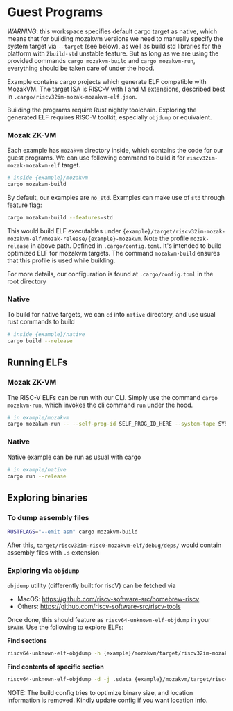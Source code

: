 # Guest Programs

*WARNING*: this workspace specifies default cargo target as native, which means that for building mozakvm versions we need to manually specify the system target via `--target` (see below), as well as build std libraries for the platform with `Zbuild-std` unstable feature. But as long as we are using the provided commands `cargo mozakvm-build` and `cargo mozakvm-run`, everything should be taken care of under the hood.

Example contains cargo projects which generate ELF compatible with MozakVM. The target ISA is RISC-V with I and M extensions, described best in `.cargo/riscv32im-mozak-mozakvm-elf.json`.

Building the programs require Rust nightly toolchain. Exploring the generated ELF requires RISC-V toolkit, especially `objdump` or equivalent.

### Mozak ZK-VM
Each example has `mozakvm` directory inside, which contains the code for our guest programs.
We can use following command to build it for `riscv32im-mozak-mozakvm-elf` target.

```bash
# inside {example}/mozakvm
cargo mozakvm-build
```

By default, our examples are `no_std`. Examples can make use of `std` through feature flag:
```bash
cargo mozakvm-build --features=std
```

This would build ELF executables under `{example}/target/riscv32im-mozak-mozakvm-elf/mozak-release/{example}-mozakvm`.
Note the profile `mozak-release` in above path. Defined in `.cargo/config.toml`. It's intended to build optimized ELF for mozakvm
targets. The command `mozakvm-build` ensures that this profile is used while building.

For more details, our configuration is found at `.cargo/config.toml` in the root directory

### Native

To build for native targets, we can `cd` into `native` directory, and use usual rust commands to build

```bash
# inside {example}/native
cargo build --release 
```

## Running ELFs

### Mozak ZK-VM

The RISC-V ELFs can be run with our CLI. Simply use the command `cargo mozakvm-run`, which invokes the cli command `run` under the hood.

```bash
# in example/mozakvm
cargo mozakvm-run -- --self-prog-id SELF_PROG_ID_HERE --system-tape SYSTEM_TAPE_PATH_HERE # system tape path is optional
```
### Native

Native example can be run as usual with cargo

```bash
# in example/native
cargo run --release
```

## Exploring binaries

### To dump assembly files
```bash
RUSTFLAGS="--emit asm" cargo mozakvm-build
```
After this, `target/riscv32im-risc0-mozakvm-elf/debug/deps/` would contain assembly files with `.s` extension

### Exploring via `objdump`
`objdump` utility (differently built for riscV) can be fetched via
- MacOS: https://github.com/riscv-software-src/homebrew-riscv
- Others: https://github.com/riscv-software-src/riscv-tools

Once done, this should feature as `riscv64-unknown-elf-objdump` in your `$PATH`. Use the following to explore ELFs:

**Find sections**
```bash
riscv64-unknown-elf-objdump -h {example}/mozakvm/target/riscv32im-mozak-mozakvm-elf/mozak-release/<ELF_NAME>
```
**Find contents of specific section**
```bash
riscv64-unknown-elf-objdump -d -j .sdata {example}/mozakvm/target/riscv32im-mozak-mozakvm-elf/mozak-release/<ELF_NAME>
```

NOTE: The build config tries to optimize binary size, and location information is removed. Kindly update config if you want location info.
